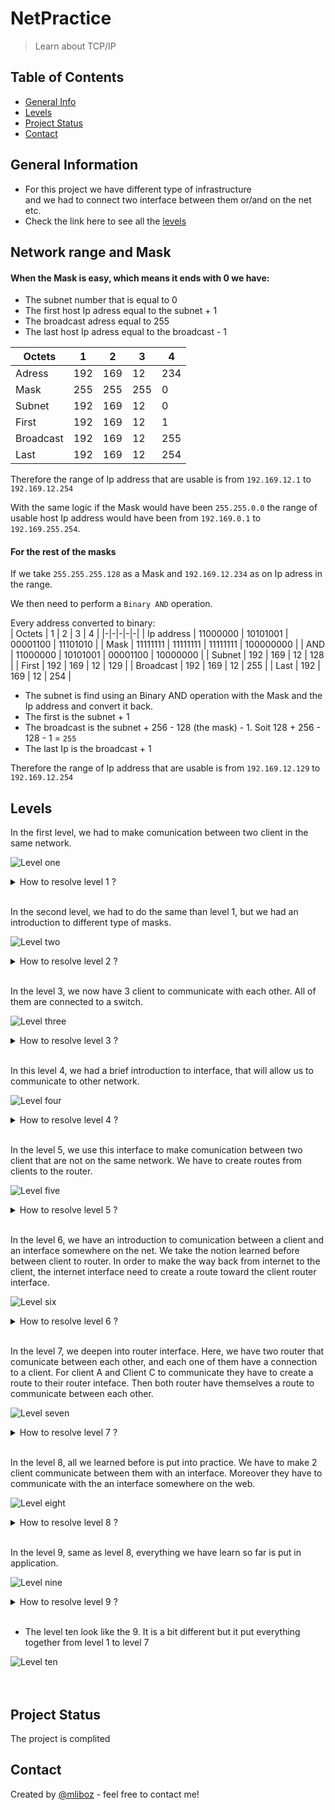 # NetPractice
> Learn about TCP/IP 

## Table of Contents
* [General Info](#general-information)
* [Levels](#levels)
* [Project Status](#project-status)
* [Contact](#contact)

## General Information
- For this project we have different type of infrastructure  
and we had to connect two interface between them or/and on the net etc.
- Check the link here to see all the [levels](#levels)

## Network range and Mask

#### **When the Mask is easy, which means it ends with 0 we have:**
- The subnet number that is equal to 0
- The first host Ip adress equal to the subnet + 1
- The broadcast adress equal to 255 
- The last host Ip adress equal to the broadcast - 1

| Octets | 1 | 2 | 3 | 4 |
| -|-|-|-|-|
| Adress | 192 | 169 | 12 | 234 |
| Mask | 255 | 255 | 255 | 0 |
| Subnet | 192 | 169 | 12 | 0 |
| First | 192 | 169 | 12 | 1 |
| Broadcast | 192 | 169 | 12 | 255 |
| Last | 192 | 169 | 12 | 254 |

Therefore the range of Ip address that are usable is from `192.169.12.1` to `192.169.12.254`

With the same logic if the Mask would have been `255.255.0.0` the range of usable host Ip address would have been from `192.169.0.1` to `192.169.255.254`.

#### **For the rest of the masks**
If we take `255.255.255.128` as a Mask and `192.169.12.234` as on Ip adress in the range.

We then need to perform a `Binary AND` operation.

Every address converted to binary:  
| Octets | 1 | 2 | 3 | 4 |
|-|-|-|-|-|
| Ip address | 11000000 | 10101001 | 00001100 | 11101010 |
| Mask | 11111111 | 11111111 | 11111111 | 100000000 |
| AND | 11000000 | 10101001 | 00001100 | 10000000 |
| Subnet | 192 | 169 | 12 | 128 |
| First | 192 | 169 | 12 | 129 |
| Broadcast | 192 | 169 | 12 | 255 |
| Last | 192 | 169 | 12 | 254 |

- The subnet is find using an Binary AND operation with the Mask and the Ip address and convert it back.  
- The first is the subnet + 1
- The broadcast is the subnet + 256 - 128 (the mask) - 1. Soit 128 + 256 - 128 - 1 = `255`
- The last Ip is the broadcast + 1

Therefore the range of Ip address that are usable is from `192.169.12.129` to `192.169.12.254`

## Levels
In the first level, we had to make comunication between two client in the same network.

![Level one](./img/level1.png)

<details>
<summary>How to resolve level 1 ?</summary>

- Goal 1:  
We have to change the Interface A1 IP address to be between `104.96.23.1` and `104.96.23.254`. [Learn how](#network-range-and-mask) to get the range.

- Goal 2:  
We have to change the Interface D1 IP address to be between `211.191.0.1` and `211.191.255.254`. [Learn how](#network-range-and-mask) to get the range.

![Level one](./img/level1_done.png) <br/> <br/> <br/>
</details>

<br/>

In the second level, we had to do the same than level 1, but we had an introduction to different type of masks.

![Level two](./img/level2.png)  
<details>
<summary>How to resolve level 2 ?</summary>

- Goal 1:  
We have to change the Interface A1 IP address to be between `192.168.93.193` and `104.96.23.222`. [Learn how](#network-range-and-mask) to get the range.
We also have to give the same mask for both inteface. Therfore, we have in Interface B1 the mask `255.255.255.224` or `/27`. Click [here](#mask) to learn how to convert between one and the other

- Goal 2:  
We have to change the Interface D1 IP address to be between `192.168.94.193` and `192.168.94.194`. [Learn how](#network-range-and-mask) to get the range.

![Level two](./img/level2_done.png) <br/> <br/> <br/>
</details>

<br/>

In the level 3, we now have 3 client to communicate with each other. All of them are connected to a switch.

![Level three](./img/level3.png)
<details>
<summary>How to resolve level 3 ?</summary>

- First of all we see that the mask of the network is `/25` or `255.255.255.128`. Moreover, we also know that the address `104.198.216.125` is in the network.
- Goal 1:  
We have to change both mask of Interface B1 and A1 to `/25`. [Learn more](#mask) about mask.
We alse have to change the Interface B1 IP address to be between `104.198.216.1` and `104.198.216.126`. [Learn how](#network-range-and-mask) to get the range.

- Goal 2 and 3:  
We have to change the Interface C1 IP address to be between `104.198.216.1` and `104.198.216.126`. [Learn how](#network-range-and-mask) to get the range.

![Level three](./img/level3_done.png) <br/> <br/> <br/>
</details>

<br/>

In this level 4, we had a brief introduction to interface, that will allow us to communicate to other network.

![Level four](./img/level4.png)
<details>
<summary>How to resolve level 4 ?</summary>  

The easiest for the mask is to be `/24` or `255.255.255.0`

We have to change both mask of Interface B1 and A1 to `/24`.[Learn more](#network-range-and-mask) about mask.

We alse have to change the Interface B1 IP address to be between `112.88.117.1` and `112.88.117.254`. [Learn how](#network-range-and-mask) to get the range.

All the goals should be resolved.

![Level four](./img/level4_done.png) <br/> <br/> <br/>
</details>

<br/>

In the level 5, we use this interface to make comunication between two client that are not on the same network. We have to create routes from clients to the router.

![Level five](./img/level5.png)

<details>
<summary>How to resolve level 5 ?</summary>  


- Goal 1:  
We can see that the Mask needs to be `/25` or `255.255.255.129`. Therefore, the Ip address needs to be from `62.203.37.1` to `62.203.37.128`.  
Finally we need to create a route from default to the Ip of the Router inteface 1: `62.203.37.126`.

- Goal 2 and 3:
We can see that the Mask needs to be `/18` or `255.255.192.0`. Therefore, the Ip address needs to be from `155.208.129.1` to `155.208.191.254`.  
Finally we need to create a route from default to the Ip of the Router inteface 2: `155.208.149.254`.

All the goals should be resolved.

![Level five](./img/level5_done.png) <br/> <br/> <br/>
</details>

<br/>

In the level 6, we have an introduction to comunication between a client and an interface somewhere on the net. We take the notion learned before between client to router. In order to make the way back from internet to the client, the internet interface need to create a route toward the client router interface.

![Level six](./img/level6.png)

<details>
<summary>How to resolve level 6 ?</summary>  

- Goal 1:  
First of all we need to create a communication between the client to the router interface. The mask needs to be `/25`. Therefore, the Ip address range is from `66.83.195.129` to `66.83.195.254`. Finally we create the route from default to the router Interface R1 Ip address.  
Then we need to put default for the Router R, because the Router need to create a route from itself to the internet subnetwork.  
Finally, in order for the Interface Somewhere on the Net to communicate back to the client it needs to create a route from the client subnetwork to the router. So for example: `66.83.195.226/32`.

![Level six](./img/level6_done.png) <br/> <br/> <br/>
</details>

<br/>


In the level 7, we deepen into router interface. Here, we have two router that comunicate between each other, and each one of them have a connection to a client. For client A and Client C to communicate they have to create a route to their router inteface. Then both router have themselves a route to communicate between each other.

![Level seven](./img/level7.png)

<details>
<summary>How to resolve level 7 ?</summary>  

It is the same principle than the level 5, but we had one router.
- Goal 1:  
First of all we can see that 2 subnetwork start with `119.198.14` (R11 and R12). Therefore, the mask need to be more than `/24` in order to have to subnetwork that doesn't overpass each other.  
We choose `/25`. The Client A Ip address range is from `119.198.14.1` to `119.198.14.126`. A route from default to `119.198.14.1` is created.  
The second subnetwork between R12 and R21 have `/25` mask, Ip address range from `119.198.14.129` to `119.198.14.254`. A route R1 from default to R21 Ip adress is created, and for the going back a route R2 from default to R12 default Ip address.  
Finally we need to do the same as always create a communication between Client C to Router:  
Mask: `24`  
Ip address from `119.199.14.1` to `119.199.14.254`  
Route from default to R22 Ip address.

![Level seven](./img/level7_done.png) <br/> <br/> <br/>
</details>

<br/>


In the level 8, all we learned before is put into practice. We have to make 2 client communicate between them with an interface. Moreover they have to communicate with the an interface somewhere on the web.

![Level eight](./img/level8.png)

<details>
<summary>How to resolve level 8 ?</summary>  

We can see that the Internet send back information to `162.3.190.0/26` wich means that both client subnetwork need to start by `162.3.190`.
- Goal 1:  
The mask of Client D is `/28`, the Ip addresses of D1 and R23 need to be from `162.3.190.1` to `162.3.190.14`, and a route from default to R23 Ip address.  
We are going to choose for the mask of Client C `/28`, the Ip addresses of C1 and R22 need to be from `162.3.190.17` to `162.3.190.30`, and a route from default to R22 Ip address.  

- Goal 2 and 3:  
We are going to choose for the mask of Client C `/28`, the Ip addresses of R13 is `162.3.190.62` because of the route. R22 need to be from `162.3.190.49` to `162.3.190.62`. The route backward is from default to R21 Ip address.  
Finally Internet I route need to be from `162.3.190.0/26` to `163.27.250.12`


![Level height](./img/level8_done.png) <br/> <br/> <br/>
</details>

<br/>

In the level 9, same as level 8, everything we have learn so far is put in application.

![Level nine](./img/level9.png)

<details>
<summary>How to resolve level 9 ?</summary>  

- Goal 1 and 3:  



![Level nine](./img/level9_done.png) <br/> <br/> <br/>
</details>

<br/>


- The level ten look like the 9. It is a bit different but it put everything together from level 1 to level 7

![Level ten](./img/level10.png) <br/> <br/> <br/>

## Project Status
The project is complited

## Contact
Created by [@mliboz](https://github.com/MaxenceLiboz/) - feel free to contact me!